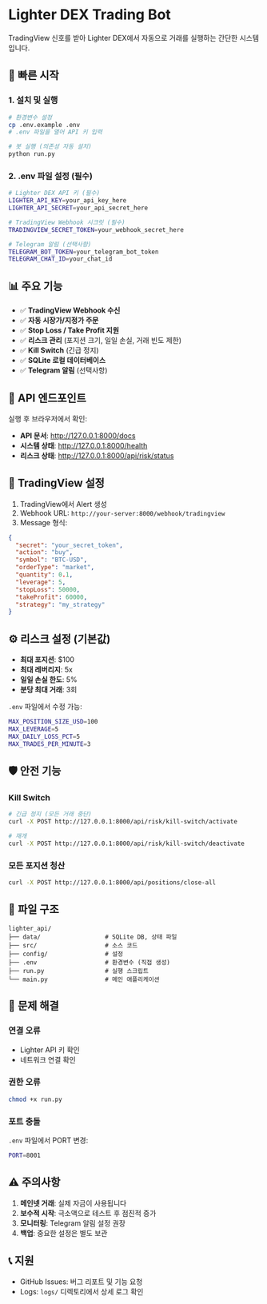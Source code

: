 # Lighter DEX Trading Bot

TradingView 신호를 받아 Lighter DEX에서 자동으로 거래를 실행하는 간단한 시스템입니다.

## 🚀 빠른 시작

### 1. 설치 및 실행
```bash
# 환경변수 설정
cp .env.example .env
# .env 파일을 열어 API 키 입력

# 봇 실행 (의존성 자동 설치)
python run.py
```

### 2. .env 파일 설정 (필수)
```bash
# Lighter DEX API 키 (필수)
LIGHTER_API_KEY=your_api_key_here
LIGHTER_API_SECRET=your_api_secret_here

# TradingView Webhook 시크릿 (필수)
TRADINGVIEW_SECRET_TOKEN=your_webhook_secret_here

# Telegram 알림 (선택사항)
TELEGRAM_BOT_TOKEN=your_telegram_bot_token
TELEGRAM_CHAT_ID=your_chat_id
```

## 📊 주요 기능

- ✅ **TradingView Webhook 수신**
- ✅ **자동 시장가/지정가 주문**
- ✅ **Stop Loss / Take Profit 지원**
- ✅ **리스크 관리** (포지션 크기, 일일 손실, 거래 빈도 제한)
- ✅ **Kill Switch** (긴급 정지)
- ✅ **SQLite 로컬 데이터베이스**
- ✅ **Telegram 알림** (선택사항)

## 🔗 API 엔드포인트

실행 후 브라우저에서 확인:
- **API 문서**: http://127.0.0.1:8000/docs
- **시스템 상태**: http://127.0.0.1:8000/health
- **리스크 상태**: http://127.0.0.1:8000/api/risk/status

## 📱 TradingView 설정

1. TradingView에서 Alert 생성
2. Webhook URL: `http://your-server:8000/webhook/tradingview`
3. Message 형식:

```json
{
  "secret": "your_secret_token",
  "action": "buy",
  "symbol": "BTC-USD",
  "orderType": "market",
  "quantity": 0.1,
  "leverage": 5,
  "stopLoss": 50000,
  "takeProfit": 60000,
  "strategy": "my_strategy"
}
```

## ⚙️ 리스크 설정 (기본값)

- **최대 포지션**: $100
- **최대 레버리지**: 5x
- **일일 손실 한도**: 5%
- **분당 최대 거래**: 3회

`.env` 파일에서 수정 가능:
```bash
MAX_POSITION_SIZE_USD=100
MAX_LEVERAGE=5
MAX_DAILY_LOSS_PCT=5
MAX_TRADES_PER_MINUTE=3
```

## 🛡️ 안전 기능

### Kill Switch
```bash
# 긴급 정지 (모든 거래 중단)
curl -X POST http://127.0.0.1:8000/api/risk/kill-switch/activate

# 재개
curl -X POST http://127.0.0.1:8000/api/risk/kill-switch/deactivate
```

### 모든 포지션 청산
```bash
curl -X POST http://127.0.0.1:8000/api/positions/close-all
```

## 📁 파일 구조

```
lighter_api/
├── data/                  # SQLite DB, 상태 파일
├── src/                   # 소스 코드
├── config/                # 설정
├── .env                   # 환경변수 (직접 생성)
├── run.py                 # 실행 스크립트
└── main.py                # 메인 애플리케이션
```

## 🔧 문제 해결

### 연결 오류
- Lighter API 키 확인
- 네트워크 연결 확인

### 권한 오류
```bash
chmod +x run.py
```

### 포트 충돌
`.env` 파일에서 PORT 변경:
```bash
PORT=8001
```

## ⚠️ 주의사항

1. **메인넷 거래**: 실제 자금이 사용됩니다
2. **보수적 시작**: 극소액으로 테스트 후 점진적 증가
3. **모니터링**: Telegram 알림 설정 권장
4. **백업**: 중요한 설정은 별도 보관

## 📞 지원

- GitHub Issues: 버그 리포트 및 기능 요청
- Logs: `logs/` 디렉토리에서 상세 로그 확인